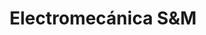 ---
title: "Electromecánica S&M"
url: /salsipuedes/electromecanica-sym/
shop: reparación de automóviles
---